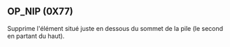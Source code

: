 ## OP_NIP (0X77)

Supprime l'élément situé juste en dessous du sommet de la pile (le second en partant du haut).

